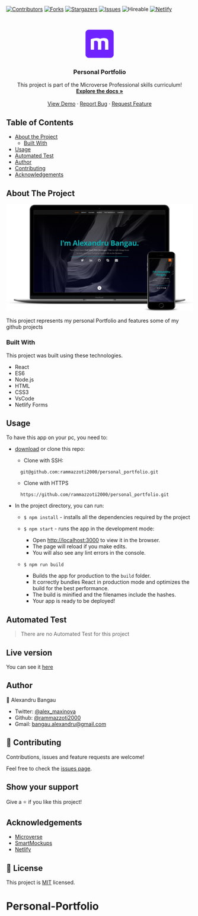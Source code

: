 <!--
*** Thanks for checking out this README Template. If you have a suggestion that would
*** make this better, please fork the repo and create a pull request or simply open
*** an issue with the tag "enhancement".
*** Thanks again! Now go create something AMAZING! :D
-->

<!-- PROJECT SHIELDS -->
<!--
*** I'm using markdown "reference style" links for readability.
*** Reference links are enclosed in brackets [ ] instead of parentheses ( ).
*** See the bottom of this document for the declaration of the reference variables
*** for contributors-url, forks-url, etc. This is an optional, concise syntax you may use.
*** https://www.markdownguide.org/basic-syntax/#reference-style-links
-->
[![Contributors][contributors-shield]][contributors-url]
[![Forks][forks-shield]][forks-url]
[![Stargazers][stars-shield]][stars-url]
[![Issues][issues-shield]][issues-url]
![Hireable](https://cdn.rawgit.com/hiendv/hireable/master/styles/default/yes.svg)
[![Netlify][netlify-shield]][netlify-url]

<!-- PROJECT LOGO -->
<br />
<p align="center">
  <a href="https://github.com/rammazzoti2000/personal_portfolio">
    <img src="public/images/microverse.png" alt="Logo" width="80" height="80">
  </a>

  <h3 align="center">Personal Portfolio</h3>

  <p align="center">
    This project is part of the Microverse Professional skills curriculum!
    <br />
    <a href="https://github.com/rammazzoti2000/personal_portfolio"><strong>Explore the docs »</strong></a>
    <br />
    <br />
    <a href="https://www.alex-portfolio.org/">View Demo</a>
    ·
    <a href="https://github.com/rammazzoti2000/personal_portfolio/issues">Report Bug</a>
    ·
    <a href="https://github.com/rammazzoti2000/personal_portfolio/issues">Request Feature</a>
  </p>
</p>

<!-- TABLE OF CONTENTS -->
## Table of Contents

* [About the Project](#about-the-project)
  * [Built With](#built-with)
* [Usage](#usage)
* [Automated Test](#automated-test)
* [Author](#author)
* [Contributing](#contributing)
* [Acknowledgements](#acknowledgements)

<!-- ABOUT THE PROJECT -->
## About The Project

[![Product Name Screen Shot][product-screenshot]](https://rammazzoti2000.github.io/personal_portfolio/)

This project represents my personal Portfolio and features some of my github projects

### Built With
This project was built using these technologies.
* React
* ES6
* Node.js
* HTML
* CSS3
* VsCode
* Netlify Forms

## Usage

To have this app on your pc, you need to:
* [download](https://github.com/rammazzoti2000/personal_portfolio/archive/development.zip) or clone this repo:
  - Clone with SSH:
  ```
    git@github.com:rammazzoti2000/personal_portfolio.git
  ```
  - Clone with HTTPS
  ```
    https://github.com/rammazzoti2000/personal_portfolio.git
  ```

* In the project directory, you can run:

  - `$ npm install` - installs all the dependencies required by the project

  - `$ npm start` - runs the app in the development mode:
    - Open [http://localhost:3000](http://localhost:3000) to view it in the browser.
    - The page will reload if you make edits.
    - You will also see any lint errors in the console.

  - `$ npm run build`
    - Builds the app for production to the `build` folder.
    - It correctly bundles React in production mode and optimizes the build for the best performance.
    - The build is minified and the filenames include the hashes.
    - Your app is ready to be deployed!

## Automated Test
  > There are no Automated Test for this project

<!-- LIVE VERSION -->
## Live version

You can see it [here](https://www.alex-portfolio.org/)

<!-- CONTACT -->
## Author
👤 Alexandru Bangau

- Twitter: [@alex_maxinova](https://twitter.com/alex_maxinova)
- Github: [@rammazzoti2000](https://github.com/rammazzoti2000)
- Gmail: bangau.alexandru@gmail.com

## :handshake: Contributing
Contributions, issues and feature requests are welcome!

Feel free to check the [issues page](https://github.com/rammazzoti2000/personal_portfolio/issues).

## Show your support

Give a :star: if you like this project!

<!-- ACKNOWLEDGEMENTS -->
## Acknowledgements
* [Microverse](https://www.microverse.org/)
* [SmartMockups](https://smartmockups.com/)
* [Netlify](https://www.netlify.com/)

<!-- MARKDOWN LINKS & IMAGES -->
<!-- https://www.markdownguide.org/basic-syntax/#reference-style-links -->
[contributors-shield]: https://img.shields.io/github/contributors/rammazzoti2000/personal_portfolio.svg?styles/default/yes.svg
[contributors-url]: https://github.com/rammazzoti2000/personal_portfolio/graphs/contributors
[forks-shield]: https://img.shields.io/github/forks/rammazzoti2000/personal_portfolio.svg?styles/default/yes.svg
[forks-url]: https://github.com/rammazzoti2000/personal_portfolio/network/members
[stars-shield]: https://img.shields.io/github/stars/rammazzoti2000/personal_portfolio.svg?styles/default/yes.svg
[stars-url]: https://github.com/rammazzoti2000/personal_portfolio/stargazers
[issues-shield]: https://img.shields.io/github/issues/rammazzoti2000/personal_portfolio.svg?styles/default/yes.svg
[issues-url]: https://github.com/rammazzoti2000/personal_portfolio/issues
[netlify-shield]: https://api.netlify.com/api/v1/badges/f88e03cf-ec7b-4593-ac9b-54e4dabffa33/deploy-status
[netlify-url]: https://app.netlify.com/sites/alex-bangau/deploys
[product-screenshot]: public/images/screenshot.png

## 📝 License

This project is [MIT](https://opensource.org/licenses/MIT) licensed.
# Personal-Portfolio
